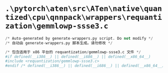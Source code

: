 # `.\pytorch\aten\src\ATen\native\quantized\cpu\qnnpack\wrappers\requantization\gemmlowp-ssse3.c`

```py
/* Auto-generated by generate-wrappers.py script. Do not modify */
/* 自动由 generate-wrappers.py 脚本生成。请勿修改 */

/* 包含适用于 x86 平台的 requantization/gemmlowp-ssse3.c 文件 */
#if defined(__i386__) || defined(__i686__) || defined(__x86_64__)
#include <requantization/gemmlowp-ssse3.c>
#endif /* defined(__i386__) || defined(__i686__) || defined(__x86_64__) */
```